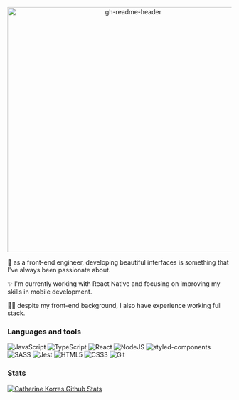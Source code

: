 <p align="center">
 <img width="550" alt="gh-readme-header" src="https://user-images.githubusercontent.com/16155022/114254992-fe8a2380-9988-11eb-8696-ecf5e08af72f.png">
</p>

:sparkling_heart: as a front-end engineer, developing beautiful interfaces is something that I've always been passionate about.

 ✨ I'm currently working with React Native and focusing on improving my skills in mobile development.

:woman_technologist: despite my front-end background, I also have experience working full stack.

### Languages and tools
<img alt="JavaScript" src="https://img.shields.io/badge/javascript%20-%23F7DF1E.svg?&style=for-the-badge&logo=javascript&logoColor=black"/> <img alt="TypeScript" src="https://img.shields.io/badge/typescript%20-%23007ACC.svg?&style=for-the-badge&logo=typescript&logoColor=white"/> <img alt="React" src="https://img.shields.io/badge/react%20-%2320232a.svg?&style=for-the-badge&logo=react&logoColor=%2361DAFB"/> <img alt="NodeJS" src="https://img.shields.io/badge/node.js%20-%2343853D.svg?&style=for-the-badge&logo=node.js&logoColor=white"/>  <img alt="styled-components" src="https://img.shields.io/badge/styled--components-DB7093?style=for-the-badge&logo=styled-components&logoColor=white"/> 
<img alt="SASS" src="https://img.shields.io/badge/SASS%20-CC6699.svg?&style=for-the-badge&logo=SASS&logoColor=white"/> <img alt="Jest" src="https://img.shields.io/badge/-jest-%23C21325?&style=for-the-badge&logo=jest&logoColor=white"/> <img alt="HTML5" src="https://img.shields.io/badge/html5%20-%23E34F26.svg?&style=for-the-badge&logo=html5&logoColor=white"/> <img alt="CSS3" src="https://img.shields.io/badge/css3%20-%231572B6.svg?&style=for-the-badge&logo=css3&logoColor=white"/> <img alt="Git" src="https://img.shields.io/badge/git%20-%23F05033.svg?&style=for-the-badge&logo=git&logoColor=white"/> 

### Stats
[![Catherine Korres Github Stats](https://github-readme-stats.vercel.app/api?username=catherinekorres&show_icons=true&count_private=true&theme=radical)](https://github.com/catherinekorres)
